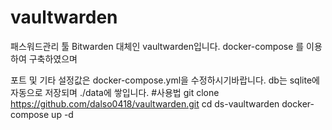 # vaultwarden
패스워드관리 툴 Bitwarden 대체인 vaultwarden입니다.
docker-compose 를 이용하여 구축하였으며

포트 및 기타 설정값은 docker-compose.yml을 수정하시기바랍니다.
db는 sqlite에 자동으로 저장되며 ./data에 쌓입니다.
#사용법
git clone https://github.com/dalso0418/vaultwarden.git
cd ds-vaultwarden
docker-compose up -d
